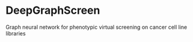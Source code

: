 # DeepGraphScreen
Graph neural network for phenotypic virtual screening on cancer cell line libraries
